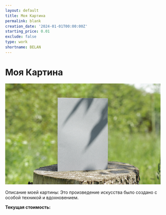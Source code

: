 ```yaml
---
layout: default
title: Моя Картина
permalink: blank
creation_date: '2024-01-01T00:00:00Z'
starting_price: 0.01
exclude: false
type: work
shortname: BELAN
---
```


# Моя Картина

![Фото картины](blank-bifold-white-card-standing-wooden-desk-outdoor-with-floral-shadow-blurred-nature-background.jpg)

<p>Описание моей картины: Это произведение искусства было создано с особой техникой и вдохновением.</p>

<!-- Элемент, где будет отображаться стоимость -->
<p><strong>Текущая стоимость:</strong> <span id="price"></span></p>

<!-- Элемент для передачи данных в JavaScript через data-* атрибуты -->
<div id="art-data"
     data-creation-date="{{ page.creation_date }}"
     data-starting-price="{{ page.starting_price }}">
</div>

<script>
  // Получение данных из data-* атрибутов
  const artData = document.getElementById('art-data');
  const startingPrice = parseFloat(artData.getAttribute('data-starting-price'));
  const creationDate = new Date(artData.getAttribute('data-creation-date'));

  // Обновление цены каждую секунду
  function updatePrice() {
    const now = new Date();
    const secondsElapsed = Math.floor((now - creationDate) / 1000);
    const currentPrice = startingPrice + (secondsElapsed * 0.01);
    document.getElementById('price').innerText = `$${currentPrice.toFixed(2)}`;
  }

  // Обновляем цену при загрузке страницы
  updatePrice();

  // И продолжаем обновлять каждые 1000 миллисекунд (1 секунда)
  setInterval(updatePrice, 1000);
</script>
